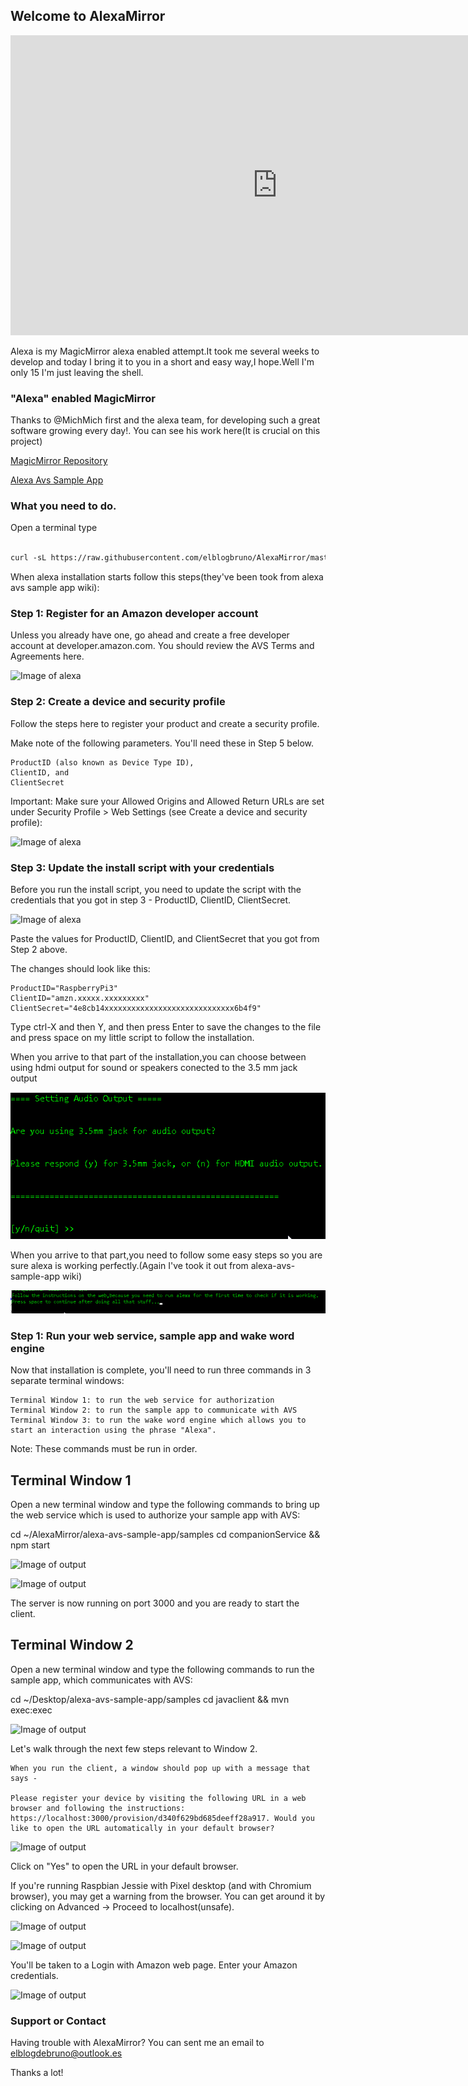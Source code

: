 ## Welcome to AlexaMirror

<iframe width="854" height="480" src="https://www.youtube.com/embed/I0a1GjF9JYk" frameborder="0" allowfullscreen></iframe>

Alexa is my MagicMirror alexa enabled attempt.It took me several weeks to develop and today I bring it to you in a short and easy way,I hope.Well I'm only 15 I'm just leaving the shell.

### "Alexa" enabled MagicMirror

Thanks to @MichMich first and the alexa team, for developing such a great software growing every day!.
You  can see his work here(It is crucial on this project) 

[MagicMirror Repository](https://github.com/MichMich/MagicMirror)

[Alexa Avs Sample App ](https://github.com/alexa/alexa-avs-sample-app/)

### What you need to do.
Open a terminal
type 

```markdown

curl -sL https://raw.githubusercontent.com/elblogbruno/AlexaMirror/master/installscript.sh | bash

```

When alexa installation starts follow this steps(they've been took from alexa avs sample app wiki):

### Step 1: Register for an Amazon developer account

Unless you already have one, go ahead and create a free developer account at developer.amazon.com. You should review the AVS Terms and Agreements here.

![Image of alexa](https://github.com/alexa/alexa-avs-sample-app/wiki/assets/amazon-dev-account.png)

### Step 2: Create a device and security profile

Follow the steps here to register your product and create a security profile.

Make note of the following parameters. You'll need these in Step 5 below.

    ProductID (also known as Device Type ID),
    ClientID, and
    ClientSecret

Important: Make sure your Allowed Origins and Allowed Return URLs are set under Security Profile > Web Settings (see Create a device and security profile):

![Image of alexa](https://github.com/alexa/alexa-avs-sample-app/wiki/assets/allowed-origins.png)

### Step 3: Update the install script with your credentials

Before you run the install script, you need to update the script with the credentials that you got in step 3 - ProductID, ClientID, ClientSecret.

![Image of alexa](https://github.com/alexa/alexa-avs-sample-app/wiki/assets/update-script.png)

Paste the values for ProductID, ClientID, and ClientSecret that you got from Step 2 above.

The changes should look like this:

    ProductID="RaspberryPi3"
    ClientID="amzn.xxxxx.xxxxxxxxx"
    ClientSecret="4e8cb14xxxxxxxxxxxxxxxxxxxxxxxxxxxxx6b4f9"

Type ctrl-X and then Y, and then press Enter to save the changes to the file and press space on my little script to follow the installation.

When you arrive to that part of the installation,you can choose between using hdmi output for sound or speakers conected to the 3.5 mm jack output

![Image of output](https://github.com/elblogbruno/AlexaMirror/blob/master/setaudiooutputalexa.png?raw=true)

When you arrive to that part,you need to follow some easy steps so you are sure alexa is working perfectly.(Again I've took it out from alexa-avs-sample-app wiki)

![Image of output](https://github.com/elblogbruno/AlexaMirror/blob/master/space.png?raw=true)


### Step 1: Run your web service, sample app and wake word engine

Now that installation is complete, you'll need to run three commands in 3 separate terminal windows:

    Terminal Window 1: to run the web service for authorization
    Terminal Window 2: to run the sample app to communicate with AVS
    Terminal Window 3: to run the wake word engine which allows you to start an interaction using the phrase "Alexa".

Note: These commands must be run in order.
## Terminal Window 1

Open a new terminal window and type the following commands to bring up the web service which is used to authorize your sample app with AVS:

cd ~/AlexaMirror/alexa-avs-sample-app/samples
cd companionService && npm start

![Image of output](https://github.com/alexa/alexa-avs-sample-app/wiki/assets/avs-pi-1.png)

![Image of output](https://github.com/alexa/alexa-avs-sample-app/wiki/assets/avs-pi-2.png)

The server is now running on port 3000 and you are ready to start the client. 

## Terminal Window 2

Open a new terminal window and type the following commands to run the sample app, which communicates with AVS:

cd ~/Desktop/alexa-avs-sample-app/samples
cd javaclient && mvn exec:exec

![Image of output](https://github.com/alexa/alexa-avs-sample-app/wiki/assets/avs-pi-3.png)

Let's walk through the next few steps relevant to Window 2.

    When you run the client, a window should pop up with a message that says -

    Please register your device by visiting the following URL in a web browser and following the instructions:   https://localhost:3000/provision/d340f629bd685deeff28a917. Would you like to open the URL automatically in your default browser?

![Image of output](https://github.com/alexa/alexa-avs-sample-app/wiki/assets/avs-pi-5.png)

Click on "Yes" to open the URL in your default browser.

If you're running Raspbian Jessie with Pixel desktop (and with Chromium browser), you may get a warning from the browser. You can get around it by clicking on Advanced -> Proceed to localhost(unsafe).

![Image of output](https://github.com/alexa/alexa-avs-sample-app/wiki/assets/safety-1.png)

![Image of output](https://github.com/alexa/alexa-avs-sample-app/wiki/assets/safety-2.png)

You'll be taken to a Login with Amazon web page. Enter your Amazon credentials.

![Image of output](https://github.com/alexa/alexa-avs-sample-app/wiki/assets/lwa-signin.png)


### Support or Contact

Having trouble with AlexaMirror? You can sent me an email to elblogdebruno@outlook.es 

Thanks a lot!
